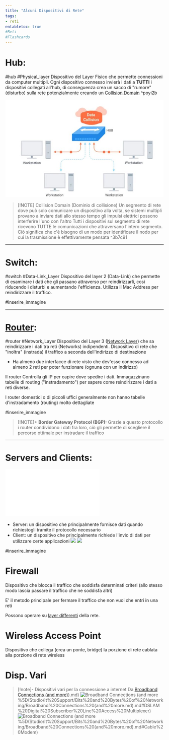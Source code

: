 ```yaml
---
title: "Alcuni Dispositivi di Rete"
tags:
- reti
entabletoc: true
#Reti 
#Flashcards 
---
```


# Hub:
#hub #Physical_layer 
Dispositivo del Layer Fisico che permette connessioni da computer multipli.
Ogni dispositivo connesso invierà i dati a **TUTTI** i dispositivi collegati all'hub, di conseguenza crea un sacco di "rumore" (disturbo) sulla rete potenzialmente creando un [Collision Domain](#%5E3b7c91) ^poyi2b

![D5zH9SyxCKd9GJ4T6rkBdeqZw1coQAaQyCUzUF4FozBvW7qpdB8h8UunzK81AdMrhhfMUEWe3hZRNfTdVriNeGAMFNVZwvBRMfk4q5QkafxJkpb2M19evr3BDVVQQW3yf1ovzS](Studio/Materiali/D5zH9SyxCKd9GJ4T6rkBdeqZw1coQAaQyCUzUF4FozBvW7qpdB8h8UunzK81AdMrhhfMUEWe3hZRNfTdVriNeGAMFNVZwvBRMfk4q5QkafxJkpb2M19evr3BDVVQQW3yf1ovzS.jpg)
>[!NOTE] Collision Domain (Dominio di collisione)
>Un segmento di rete dove può solo comunicare un dispositivo alla volta, se sistemi multipli provano a inviare dati allo stesso tempo gli impulsi elettrici possono interferire l'uno con l'altro 
>Tutti i dispositivi sul segmento di rete ricevono TUTTE le comunicazioni che attraversano l'intero segmento. Ciò significa che c'è bisogno di un modo per identificare il nodo per cui la trasmissione è effettivamente pensata
>^3b7c91

---
# Switch:
#switch #Data-Link_Layer 
Dispositivo del layer 2 (Data-Link) che permette di esaminare i dati che gli passano attraverso per reindirizzarli, così riducendo i disturbi e aumentando l'efficienza. 
Utilizza il Mac Address per reindirizzare il traffico.

#inserire_immagine 

---
# [Router](Studio/It%20Support/Bits%20and%20Bytes%20of%20Networking/Routing.md): 
#router #Network_Layer 
Dispositivo del Layer 3 ([Network Layer](Studio/It%20Support/Bits%20and%20Bytes%20of%20Networking/Network%20Layer.md)) che sa reindirizzare i dati tra reti (Networks) indipendenti. Dispositivo di rete che "inoltra" (instrada) il traffico a seconda dell'indirizzo di destinazione
- Ha almeno due interfacce di rete visto che dev'esse connesso ad almeno 2 reti per poter funzionare (ognuna con un indirizzo)

Il router Controlla gli IP per capire dove spedire i dati. Immagazzinano tabelle di routing ("instradamento") per sapere come reindirizzare i dati a reti diverse.

I router domestici o di piccoli uffici generalmente non hanno tabelle d'instradamento (routing) molto dettagliate

#inserire_immagine 

>[!NOTE]+ **Border Gateway Protocol (BGP):**
>Grazie a questo protocollo i router condividono i dati fra loro, ciò gli permette di scegliere il percorso ottimale per instradare il traffico
  
---
# Servers and Clients:
![Client-server-base.excalidraw](Studio/Excalidraw/Client-server-base.excalidraw.md)
- Server: un dispositivo che principalmente fornisce dati quando richiestogli tramite il protocollo necessario
- Client: un dispositivo che principalmente richiede l'invio di dati per utilizzare certe applicazioni
![](Studio/It%20Support/Bits%20and%20Bytes%20of%20Networking/Modello%20TCP%20IP.md#^9b37b2)
![](Studio/It%20Support/Bits%20and%20Bytes%20of%20Networking/Modello%20TCP%20IP.md#^28682e)

#inserire_immagine 

# Firewall
Dispositivo che blocca il traffico che soddisfa determinati criteri (allo stesso modo lascia passare il traffico che ne soddisfa altri)

E' il metodo principale per fermare il traffico che non vuoi che entri in una reti

Possono operare su [layer differenti](Studio/It%20Support/Bits%20and%20Bytes%20of%20Networking/Modello%20TCP%20IP.md) della rete.


# Wireless Access Point
Dispositivo che collega (crea un ponte, bridge) la porzione di rete cablata alla porzione di rete wireless 


# Disp. Vari
>[!note]- Dispositivi vari per la connessione a internet
>Da [Broadband Connections (and more)](and%20more)).md)
>![Broadband Connections (and more](and%20more)%5D(Studio/It%20Support/Bits%20and%20Bytes%20of%20Networking/Broadband%20Connections%20(and%20more.md).md#DSLAM%20Digital%20Subscriber%20Line%20Access%20Multiplexer)
>![Broadband Connections (and more](and%20more)%5D(Studio/It%20Support/Bits%20and%20Bytes%20of%20Networking/Broadband%20Connections%20(and%20more.md).md#Cable%20Modem)
>